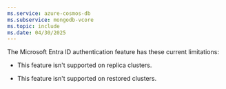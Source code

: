```yaml
---
ms.service: azure-cosmos-db
ms.subservice: mongodb-vcore
ms.topic: include
ms.date: 04/30/2025
---
```


The Microsoft Entra ID authentication feature has these current limitations:

- This feature isn't supported on replica clusters.

- This feature isn't supported on restored clusters.
